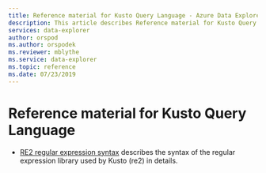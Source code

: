 ```yaml
---
title: Reference material for Kusto Query Language - Azure Data Explorer | Microsoft Docs
description: This article describes Reference material for Kusto Query Language in Azure Data Explorer.
services: data-explorer
author: orspod
ms.author: orspodek
ms.reviewer: mblythe
ms.service: data-explorer
ms.topic: reference
ms.date: 07/23/2019
---
```

# Reference material for Kusto Query Language

* [RE2 regular expression syntax](./re2.md) describes the syntax 
  of the regular expression library used by Kusto (re2) in details.